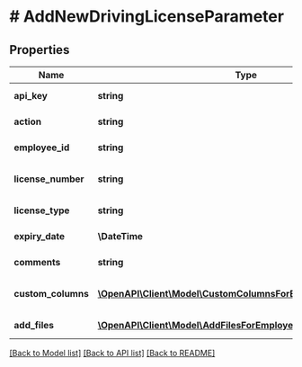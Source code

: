 # # AddNewDrivingLicenseParameter

## Properties

Name | Type | Description | Notes
------------ | ------------- | ------------- | -------------
**api_key** | **string** | APIKey for add new driving license |
**action** | **string** | Action name &#x3D; AddNewDrivingLicense |
**employee_id** | **string** | EmployeeId for add new driving license |
**license_number** | **string** | License number for add new driving license |
**license_type** | **string** | License type for add new driving license | [optional]
**expiry_date** | **\DateTime** | Expirydate for add new driving license | [optional]
**comments** | **string** | Comments for add new driving license | [optional]
**custom_columns** | [**\OpenAPI\Client\Model\CustomColumnsForEmployeeDrivingInner[]**](CustomColumnsForEmployeeDrivingInner.md) | Custom columns for add new driving license | [optional]
**add_files** | [**\OpenAPI\Client\Model\AddFilesForEmployeeDrivingInner[]**](AddFilesForEmployeeDrivingInner.md) | Add files for add new driving license | [optional]

[[Back to Model list]](../../README.md#models) [[Back to API list]](../../README.md#endpoints) [[Back to README]](../../README.md)
